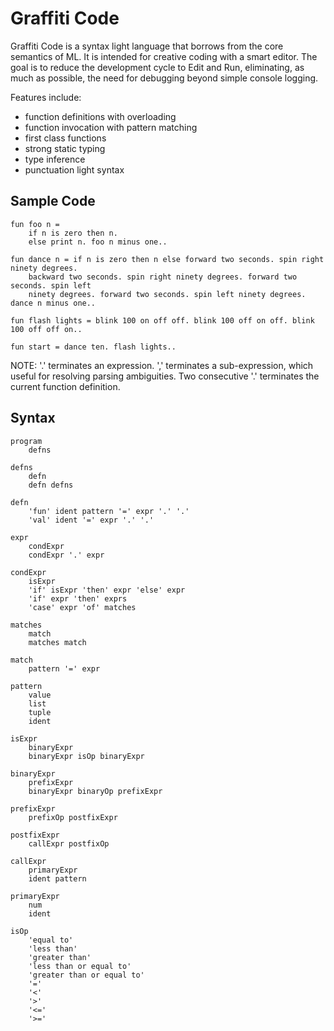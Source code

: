 Graffiti Code
=============

Graffiti Code is a syntax light language that borrows from the core semantics of ML. It is intended
for creative coding with a smart editor. The goal is to reduce the development cycle to Edit and Run,
eliminating, as much as possible, the need for debugging beyond simple console logging.

Features include:
- function definitions with overloading
- function invocation with pattern matching
- first class functions
- strong static typing
- type inference
- punctuation light syntax

## Sample Code ##

~~~
fun foo n =
    if n is zero then n.
    else print n. foo n minus one..
~~~

~~~
fun dance n = if n is zero then n else forward two seconds. spin right ninety degrees.
    backward two seconds. spin right ninety degrees. forward two seconds. spin left
    ninety degrees. forward two seconds. spin left ninety degrees. dance n minus one..

fun flash lights = blink 100 on off off. blink 100 off on off. blink 100 off off on.. 

fun start = dance ten. flash lights..
~~~

NOTE: '.' terminates an expression. ',' terminates a sub-expression, which useful for resolving
parsing ambiguities. Two consecutive '.' terminates the current function definition. 

## Syntax ##

~~~~
program
    defns

defns
    defn
    defn defns

defn
    'fun' ident pattern '=' expr '.' '.'
    'val' ident '=' expr '.' '.'

expr
    condExpr
    condExpr '.' expr

condExpr
    isExpr
    'if' isExpr 'then' expr 'else' expr
    'if' expr 'then' exprs
    'case' expr 'of' matches

matches
    match
    matches match

match
    pattern '=' expr

pattern
    value
    list
    tuple
    ident
    
isExpr
    binaryExpr
    binaryExpr isOp binaryExpr

binaryExpr
    prefixExpr
    binaryExpr binaryOp prefixExpr

prefixExpr
    prefixOp postfixExpr

postfixExpr
    callExpr postfixOp

callExpr
    primaryExpr
    ident pattern

primaryExpr
    num
    ident

isOp
    'equal to'
    'less than'
    'greater than'
    'less than or equal to'
    'greater than or equal to'
    '='
    '<'
    '>'
    '<='
    '>='
~~~~

    
